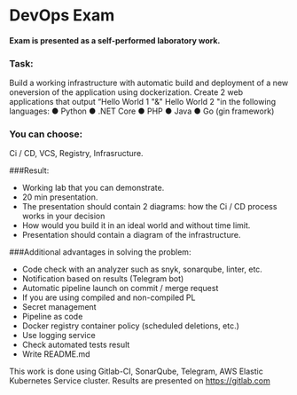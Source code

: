 # DevOps Exam

#### Exam is presented as a self-performed laboratory work.

### Task:
Build a working infrastructure with automatic build and deployment of a new oneversion of the application using dockerization.
Create 2 web applications that output “Hello World
1 "&" Hello World 2 "in the following languages:
● Python
● .NET Core
● PHP
● Java
● Go (gin framework)


### You can choose:
Ci / CD, VCS, Registry, Infrasructure.

###Result:
- Working lab that you can demonstrate.
- 20 min presentation.
- The presentation should contain 2 diagrams: how the Ci / CD process works in
your decision
- How would you build it in an ideal world and without 
time limit.
- Presentation should contain a diagram of the infrastructure.

###Additional advantages in solving the problem:
- Code check with an analyzer such as snyk, sonarqube, linter, etc.
- Notification based on results (Telegram bot)
- Automatic pipeline launch on commit / merge request
- If you are using compiled and non-compiled PL
- Secret management
- Pipeline as code
- Docker registry container policy (scheduled deletions, etc.)
- Use logging service
- Check automated tests result
- Write README.md

This work is done using Gitlab-CI, SonarQube, Telegram, AWS Elastic Kubernetes Service cluster. 
Results are presented on https://gitlab.com
